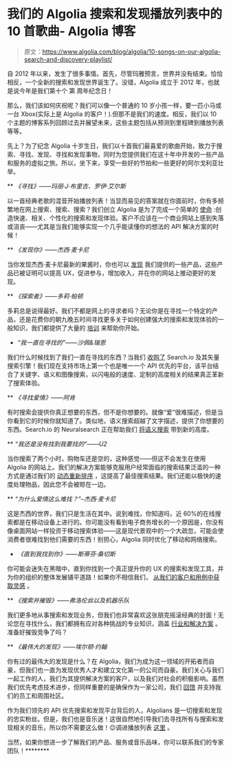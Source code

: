 # 我们的 Algolia 搜索和发现播放列表中的 10 首歌曲- Algolia 博客

> 原文：<https://www.algolia.com/blog/algolia/10-songs-on-our-algolia-search-and-discovery-playlist/>

自 2012 年以来，发生了很多事情。首先，尽管玛雅预言，世界并没有结束。恰恰相反，一个全新的搜索和发现世界诞生了。没错，Algolia 成立于 2012 年，也就是说今年是我们第十个 第 周年纪念日！

那么，我们该如何庆祝呢？我们可以像一个普通的 10 岁小孩一样，要一匹小马或一台 Xbox(实际上是 Algolia 的客户！).但那不是我们的速度。相反，我们以 10 个主题的博客系列回顾过去并展望未来，这些主题包括从预测到里程碑到播放列表等等。

先上？为了纪念 Algolia 十岁生日，我们以十首我们最喜爱的歌曲开始，致力于搜索、寻找、发现、寻找和发现事物，同时为您提供我们在这十年中开发的一些产品和服务的虚拟之旅。所以，坐下来，享受一些好的节拍和一些更好的阿尔戈利亚壮举。

 **   *《寻找》——玛丽·J·布里吉、罗伊·艾尔斯*

以一首经典老歌的混音开始播放列表！当显而易见的答案就在你面前时，你有多频繁地在网上搜索、搜索、搜索？我们创立 Algolia 是为了完成一个简单的 [使命](https://www.algolia.com/about/) :创造快速、相关、个性化的搜索和发现体验。客户不应该在一个商业网站上感到失落或沮丧——尤其是当我们能够实现一个几乎能读懂你的想法的 API 解决方案的时候！

 **   *《发现你》——杰西·麦卡尼*

当你发现杰西·麦卡尼最新的果酱时，你也可以 [发现](https://www.algolia.com/products/) 我们提供的一些产品，这些产品已被证明可以提高 UX，促进参与，增加收入，并在你的网站上推动更好的发现。

 **   *《探索者》——多莉·帕顿*

多莉总是说得最好。我们不都是网上的寻求者吗？无论你是在寻找一个特定的产品，还是花费你的朝九晚五时间寻找更多关于如何创建强大的搜索和发现体验的一般知识，我们都提供了大量的 [培训](https://academy.algolia.com/trainings) 来帮助你开始。

*   *“我一直在寻找的”——沙佩&瑞恩*

我们什么时候找到了我们一直在寻找的东西？当我们 [收购了](https://www.algolia.com/about/news/algolia-disrupts-market-with-search-io-acquisition-ushering-in-a-new-era-of-search-and-discovery/) Search.io 及其矢量搜索引擎！我们现在支持市场上第一个也是唯一一个 API 优先的平台，该平台结合了关键字、语义和图像搜索，以闪电般的速度、定制的高度相关的结果真正革新了搜索体验。

 **   *《寻找爱情》——阿肯*

有时搜索会提供你真正想要的东西，但不是你想要的。就像“爱”很难描述，但是当你看到它的时候你就知道了。类似地，语义搜索超越了文字描述，提供了你想要的东西。Search.io 的 Neuralsearch 正在帮助我们 [将语义搜索](https://venturebeat.com/ai/algolia-improves-site-search-functionality-with-search-io-acquisition/) 带到新的高度。

 **   *“我还是没有找到我要找的”——U2*

当你搜索了两个小时，购物车还是空的，这种感觉——但这不会发生在使用 Algolia 的网站上。我们的解决方案能够克服用户经常面临的搜索结果泛滥的一种方式是通过我们的 [动态重新排序](https://www.algolia.com/products/ai-search/dynamic-reranking/) ，这提高了最佳搜索结果。我们还能以极快的速度处理物品，因此您不会被晾在一边。

 **   *“为什么爱情这么难找？”–杰西·麦卡尼*

这是杰西的世界，我们只是生活在其中。说到难找，你知道吗，近 60%的在线搜索都是在移动设备上进行的。你可能没有看到电子商务增长的一个原因是，你没有像桌面网站一样投资于移动搜索体验——这是现代景观中的一个大疏忽，可能会使消费者很难找到他们需要的东西！别担心，Algolia 同时优化了移动和网络搜索。

*   *《直到我找到你》——斯蒂芬·桑切斯*

你可能会迷失在黑暗中，直到你找到一个真正提升你的 UX 的搜索和发现工具，并为你的组织的整体发展铺平道路！如果你不相信我们， [从我们的客户和用例中获取灵感](https://www.algolia.com/search-inspiration-library/) 。

 **   *《搜索并摧毁》——弗洛伦丝以及机器乐队*

我们更多地从事搜索和发现业务，但我们也非常喜欢这张朋克摇滚经典的封面！无论您在寻找什么，我们都拥有应对各种挑战的专业知识，涵盖 [行业和解决方案](https://www.algolia.com/industries-and-solutions/) 。准备好摧毁竞争了吗？

 **   *《最伟大的发现》——埃尔顿·约翰*

你有过的最伟大的发现是什么？在 Algolia，我们为成为这一领域的开拓者而自豪，但我们也一直为发现优秀人才和建立文化第一的公司而自豪。我们关心与我们一起工作的人，我们为其提供解决方案的客户，以及我们对社会的积极影响。虽然我们优先考虑技术进步，但同样重要的是确保作为一家公司，我们 [回馈](https://www.algolia.com/about/social-impact/) 并支持我们的员工和周围社区。

作为我们领先的 API 优先搜索和发现平台背后的人，Algolians 是一切搜索和发现的忠实粉丝。但是，我们也是音乐迷！这很自然地引导我们去寻找所有与搜索和发现相关的音乐，所以你不需要这么做！😉调进播放列表 [这里](https://open.spotify.com/playlist/5xK8NGdFN1r0suLJ7VRmQK) 。

当然，如果你想进一步了解我们的产品、服务或音乐品味，你可以联系我们的专家团队[](https://www.algolia.com/contactus/)！********